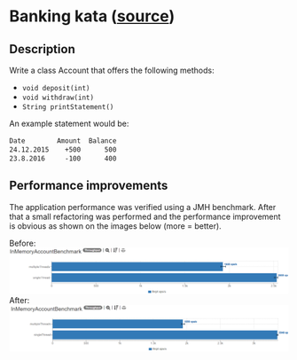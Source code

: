 # Banking kata ([source](https://kata-log.rocks/banking-kata))
## Description
Write a class Account that offers the following methods:
- `void deposit(int)` 
- `void withdraw(int)`
- `String printStatement()`

An example statement would be:

    Date        Amount  Balance
    24.12.2015    +500      500
    23.8.2016     -100      400

## Performance improvements
The application performance was verified using a JMH benchmark. After that a small refactoring was performed
and the performance improvement is obvious as shown on the images below (more = better).

Before:
![before](performance/before.PNG)
After:
![after](performance/after.PNG)
